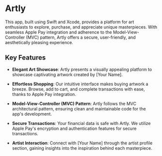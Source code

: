 # Artly

This app, built using Swift and Xcode, provides a platform for art enthusiasts to explore, purchase, and appreciate unique masterpieces. With seamless Apple Pay integration and adherence to the Model-View-Controller (MVC) pattern, Artly offers a secure, user-friendly, and aesthetically pleasing experience.

## Key Features

- **Elegant Art Showcase**: Artly presents a visually appealing platform to showcase captivating artwork created by [Your Name].
  
- **Effortless Shopping**: Our intuitive interface makes buying artwork a breeze. Browse, add to cart, and complete transactions with ease, thanks to Apple Pay integration.
  
- **Model-View-Controller (MVC) Pattern**: Artly follows the MVC architectural pattern, ensuring clean and maintainable code for the app's development.
  
- **Secure Transactions**: Your financial data is safe with Artly. We utilize Apple Pay's encryption and authentication features for secure transactions.
  
- **Artist Interaction**: Connect with [Your Name] through the artist profile section, gaining insights into the inspiration behind each masterpiece.
